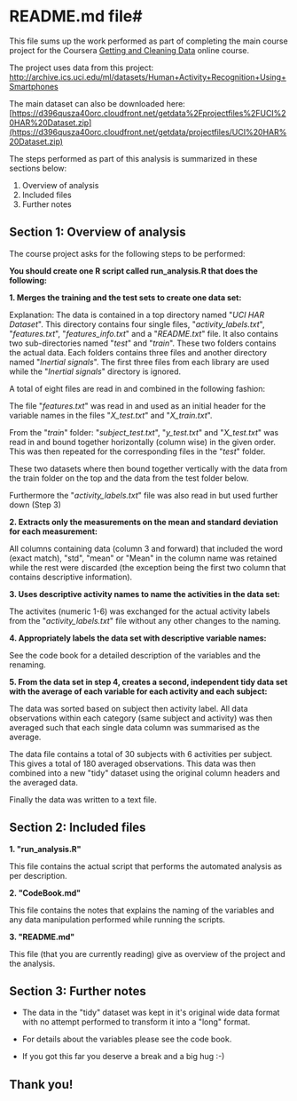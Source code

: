 # README.md file#

This file sums up the work performed as part of completing the main course project for the Coursera [Getting and Cleaning Data](Getting%20and%20Cleaning%20Data) online course.

The project uses data from this project:
http://archive.ics.uci.edu/ml/datasets/Human+Activity+Recognition+Using+Smartphones

The main dataset can also be downloaded here:
[https://d396qusza40orc.cloudfront.net/getdata%2Fprojectfiles%2FUCI%20HAR%20Dataset.zip](https://d396qusza40orc.cloudfront.net/getdata/projectfiles/UCI%20HAR%20Dataset.zip)

The steps performed as part of this analysis is summarized in these sections below:

 1. Overview of analysis
 2. Included files
 3. Further notes

Section 1: Overview of analysis
-------

The course project asks for the following steps to be performed:

**You should create one R script called run_analysis.R that does the following:**

**1. Merges the training and the test sets to create one data set:**

Explanation: The data is contained in a top directory named "*UCI HAR Dataset*". This directory contains four single files, "*activity_labels.txt*", "*features.txt*", "*features_info.txt*" and a "*README.txt*" file. It also contains two sub-directories named "*test*" and "*train*". These two folders contains the actual data. Each folders contains three files and another directory named "*Inertial signals*". The first three files from each library are used while the  "*Inertial signals*" directory is ignored.

A total of eight files are read in and combined in the following fashion:

The file "*features.txt*" was read in and used as an initial header for the variable names in the files "*X_test.txt*" and "*X_train.txt*".

From the "*train*" folder: "*subject_test.txt*", "*y_test.txt*" and "*X_test.txt*" was read in and bound together horizontally (column wise) in the given order. This was then repeated for the corresponding files in the "*test*" folder.

These two datasets where then bound together vertically with the data from the train folder on the top and the data from the test folder below.

Furthermore the "*activity_labels.txt*" file was also read in but used further down (Step 3) 

**2. Extracts only the measurements on the mean and standard deviation for each measurement:**

All columns containing data (column 3 and forward) that included the word (exact match), "std", "mean" or "Mean" in the column name was retained while the rest were discarded (the exception being the first two column that contains descriptive information).

**3. Uses descriptive activity names to name the activities in the data set:**

The activites (numeric 1-6) was exchanged for the actual activity labels from the "*activity_labels.txt*" file without any other changes to the naming.

**4. Appropriately labels the data set with descriptive variable names:**

See the code book for a detailed description of the variables and the renaming. 

**5. From the data set in step 4, creates a second, independent tidy data set with the average of each variable for each activity and each subject:**

The data was sorted based on subject then activity label. All data observations within each category (same subject and activity) was then averaged such that each single data column was summarised as the average.

The data file contains a total of 30 subjects with 6 activities per subject. This gives a total of 180 averaged observations. This data was then combined into a new "tidy" dataset using the original column headers and the averaged data.

Finally the data was written to a text file.

Section 2: Included files
-------

 **1. "run_analysis.R"**

This file contains the actual script that performs the automated analysis as per description.
 
 **2. "CodeBook.md"**

This file contains the notes that explains the naming of the variables and any data manipulation performed while running the scripts.

 **3. "README.md"**

This file (that you are currently reading) give as overview of the project and the analysis.

Section 3: Further notes
-------

- The data in the "tidy" dataset was kept in it's original wide data format with no attempt performed to transform it into a "long" format.

- For details about the variables please see the code book.

- If you got this far you deserve a break and a big hug :-)


## Thank you! ##
